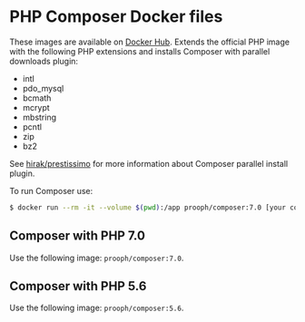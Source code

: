 # PHP Composer Docker files

These images are available on [Docker Hub](https://hub.docker.com/r/prooph/composer/). 
Extends the official PHP image with the following PHP extensions and installs Composer with parallel downloads plugin:

* intl 
* pdo_mysql
* bcmath
* mcrypt
* mbstring
* pcntl
* zip
* bz2

See [hirak/prestissimo](https://github.com/hirak/prestissimo) for more information about Composer parallel 
install plugin.

To run Composer use:

```bash
$ docker run --rm -it --volume $(pwd):/app prooph/composer:7.0 [your composer command]
```

## Composer with PHP 7.0
Use the following image: `prooph/composer:7.0`.

## Composer with PHP 5.6
Use the following image: `prooph/composer:5.6`.
